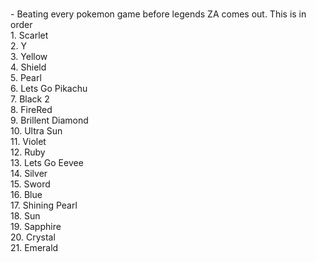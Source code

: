 ###

<p align="left">- Beating every pokemon game before legends ZA comes out. This is in order<br>
1. Scarlet<br>
2. Y<br>
3. Yellow<br>
4. Shield<br> 
5. Pearl<br> 
6. Lets Go Pikachu<br> 
7. Black 2<br> 
8. FireRed<br>
9. Brillent Diamond<br> 
10. Ultra Sun<br>
11. Violet<br>
12. Ruby<br>
13. Lets Go Eevee<br>
14. Silver<br>
15. Sword<br>
16. Blue<br>
17. Shining Pearl<br>
18. Sun<br>
19. Sapphire<br>
20. Crystal<br>
21. Emerald<br>
</p>

###
